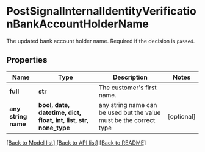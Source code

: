 # PostSignalInternalIdentityVerificationBankAccountHolderName

The updated bank account holder name. Required if the decision is `passed`.

## Properties
Name | Type | Description | Notes
------------ | ------------- | ------------- | -------------
**full** | **str** | The customer&#39;s first name. | 
**any string name** | **bool, date, datetime, dict, float, int, list, str, none_type** | any string name can be used but the value must be the correct type | [optional]

[[Back to Model list]](../README.md#documentation-for-models) [[Back to API list]](../README.md#documentation-for-api-endpoints) [[Back to README]](../README.md)


